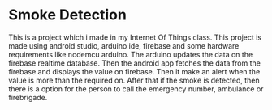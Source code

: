 # Smoke Detection
This is a project which i made in my Internet Of Things class. This project is made using android studio, arduino ide, firebase and some hardware requirements like nodemcu arduino. The arduino updates the data on the firebase realtime database. Then the android app fetches the data from the firebase and displays the value on firebase. Then it make an alert when the value is more than the required on. After that if the smoke is detected, then there is a option for the person to call the emergency number, ambulance or firebrigade. 

